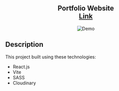 <h2 align="center">
  Portfolio Website<br/>
  <a href="https://portfolio-abhishek-sharma-main.vercel.app" target="_blank">Link</a>
</h2>

<div align="center">
  <img alt="Demo" src="https://res.cloudinary.com/dx6tl6aa2/image/upload/v1727730717/portfolio/promo/promo-2024_jfnfwo.png" />
</div>

## Description

This project built using these technologies:

- React.js
- Vite
- SASS
- Cloudinary
